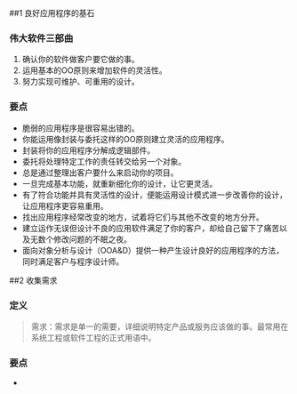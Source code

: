 ##1 良好应用程序的基石
### 伟大软件三部曲
1. 确认你的软件做客户要它做的事。
2. 运用基本的OO原则来增加软件的灵活性。
3. 努力实现可维护、可重用的设计。

### 要点
* 脆弱的应用程序是很容易出错的。
* 你能运用像封装与委托这样的OO原则建立灵活的应用程序。
* 封装将你的应用程序分解成逻辑部件。
* 委托将处理特定工作的责任转交给另一个对象。
* 总是通过整理出客户要什么来启动你的项目。
* 一旦完成基本功能，就重新细化你的设计，让它更灵活。
* 有了符合功能并具有灵活性的设计，便能运用设计模式进一步改善你的设计，让应用程序更容易重用。
* 找出应用程序经常改变的地方，试着将它们与其他不改变的地方分开。
* 建立运作无误但设计不良的应用软件满足了你的客户，却给自己留下了痛苦以及无数个修改问题的不眠之夜。
* 面向对象分析与设计（OOA&D）提供一种产生设计良好的应用程序的方法，同时满足客户与程序设计师。

##2 收集需求
### 定义
>需求：需求是单一的需要，详细说明特定产品或服务应该做的事。最常用在系统工程或软件工程的正式用语中。

### 要点
* 